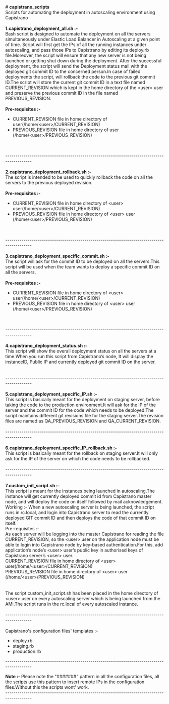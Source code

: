 <div>
    # <strong>capistrano_scripts</strong>
</div>
<div>
    Scripts for automating the deployment in autoscaling environment using Capistrano
</div>
<div>
    <br/>
</div>
<div>
    <strong>1.capistrano_deployment_all.sh :- </strong>
</div>
<div>
    Bash script is designed to automate the deployment on all the servers simultaneously under Elastic Load Balancer in Autoscaling at a given point of time.
    Script will first get the IPs of all the running instances under autoscaling, and pass those IPs to Capistrano by editing its deploy.rb file.Moreover, the
    script will ensure that any new server is not being launched or getting shut down during the deployment. After the successful deployment, the script will
    send the Deployment status mail with the deployed git commit ID to the concerned person.In case of failed deployments the script, will rollback the code to
    the previous git commit ID.The script will store the current git commit ID in a text file named CURRENT_REVISION which is kept in the home directory of the
    &lt;user&gt; user and preserve the previous commit ID in the file named PREVIOUS_REVISION.
</div>
<div>
    <br/>
</div>
<div>
    <strong>Pre-requisites :- </strong>
</div>
<ul>
    <li>
        CURRENT_REVISION file in home directory of user(/home/&lt;user&gt;/CURRENT_REVISION)
    </li>
    <li>
        PREVIOUS_REVISION file in home directory of user (/home/&lt;user&gt;/PREVIOUS_REVISION)
    </li>
</ul>
<div>
    <br/>
</div>
<div>
    <br/>
</div>
<div>
    -------------------------------------------------------------------------------------------
</div>
<div>
    <br/>
</div>
<div>
    <strong>2.capistrano_deployment_rollback.sh :- </strong>
</div>
<div>
    The script is intended to be used to quickly rollback the code on all the servers to the previous deployed revision.
</div>
<div>
    <br/>
</div>
<div>
    <strong>Pre-requisites :- </strong>
</div>
<ul>
    <li>
        CURRENT_REVISION file in home directory of &lt;user&gt; user(/home/&lt;user&gt;/CURRENT_REVISION)
    </li>
    <li>
        PREVIOUS_REVISION file in home directory of &lt;user&gt; user (/home/&lt;user&gt;/PREVIOUS_REVISION)
    </li>
</ul>
<div>
    <br/>
</div>
<div>
    <br/>
</div>
<div>
    -------------------------------------------------------------------------------------------
</div>
<div>
    <br/>
</div>
<div>
    <strong>3.capistrano_deployment_specific_commit.sh :- </strong>
</div>
<div>
    The script will ask for the commit ID to be deployed on all the servers.This script will be used when the team wants to deploy a specific commit ID on all
    the servers.
</div>
<div>
    <br/>
</div>
<div>
    <strong>Pre-requisites :-</strong>
</div>
<ul>
    <li>
        CURRENT_REVISION file in home directory of &lt;user&gt; user(/home/&lt;user&gt;/CURRENT_REVISION)
    </li>
    <li>
        PREVIOUS_REVISION file in home directory of &lt;user&gt; user (/home/&lt;user&gt;/PREVIOUS_REVISION)
    </li>
</ul>
<div>
    <br/>
</div>
<div>
    <br/>
</div>
<div>
    -------------------------------------------------------------------------------------------
</div>
<div>
    <br/>
</div>
<div>
    <strong>4.capistrano_deployment_status.sh :- </strong>
</div>
<div>
    This script will show the overall deployment status on all the servers at a time.When you run this script from Capistrano’s node, It will display the
    instanceID, Public IP and currently deployed git commit ID on the server.
</div>
<div>
    <br/>
</div>
<div>
    <br/>
</div>
<div>
    -------------------------------------------------------------------------------------------
</div>
<div>
    <br/>
</div>
<div>
    <strong>5.capistrano_deployment_specific_IP.sh :- </strong>
</div>
<div>
    This script is basically meant for the deployment on staging server, before taking the code to the production environment.It will ask for the IP of the
    server and the commit ID for the code which needs to be deployed.The script maintains different git revisions file for the staging server.The revision
    files are named as QA_PREVIOUS_REVISION and QA_CURRENT_REVISION.
</div>
<div>
    <br/>
</div>
<div>
    -------------------------------------------------------------------------------------------
</div>
<div>
    <br/>
</div>
<div>
    <strong>6.capistrano_deployment_specific_IP_rollback.sh :-</strong>
</div>
<div>
    This script is basically meant for the rollback on staging server.It will only ask for the IP of the server on which the code needs to be rollbacked.
</div>
<div>
    <br/>
</div>
<div>
    -------------------------------------------------------------------------------------------
</div>
<div>
    <br/>
</div>
<div>
    <strong>7.custom_init_script.sh :- </strong>
</div>
<div>
    This script is meant for the instances being launched in autoscaling.The instance will get currently deployed commit id from Capistrano master node, and
    will deploy the code on itself followed by mail acknowledgement.
</div>
<div>
    Working :- When a new autoscaling server is being launched, the script runs in rc.local, and login into Capistrano server to read the currently deployed
    GIT commit ID and then deploys the code of that commit ID on itself.
</div>
<div>
    Pre-requisites :-
</div>
<div>
    As each server will be logging into the master Capistrano for reading the file CURRENT_REVISION, so the &lt;user&gt; user on the application node must be
    able to login into Capistrano node by key-based authentication.For this, add application’s node’s &lt;user&gt; user’s public key in authorised keys of
    Capistrano server’s &lt;user&gt; user.
</div>
<div>
    CURRENT_REVISION file in home directory of &lt;user&gt; user(/home/&lt;user&gt;/CURRENT_REVISION)
</div>
<div>
    PREVIOUS_REVISION file in home directory of &lt;user&gt; user (/home/&lt;user&gt;/PREVIOUS_REVISION)
</div>
<div>
    <br/>
</div>
<div>
    <br/>
</div>
<div>
    The script custom_init_script.sh has been placed in the home directory of &lt;user&gt; user on every autoscaling server which is being launched from the
    AMI.The script runs in the rc.local of every autoscaled instance.
</div>
<div>
    <br/>
</div>
<div>
    -------------------------------------------------------------------------------------------
</div>
<div>
    <br/>
</div>
<div>
    Capistrano's configuration files' templates :-
</div>
<ul>
    <li>
        deploy.rb
    </li>
    <li>
        staging.rb
    </li>
    <li>
        production.rb
    </li>
</ul>
<p>
    -------------------------------------------------------------------------------------------
</p>
<div>
    <strong>Note :- </strong>
    Please note the "#######" pattern in all the configuration files, all the scripts use this pattern to insert remote IPs in the configuration files.Without
    this the scripts wont' work.
</div>
<div>
    -------------------------------------------------------------------------------------------
</div>
